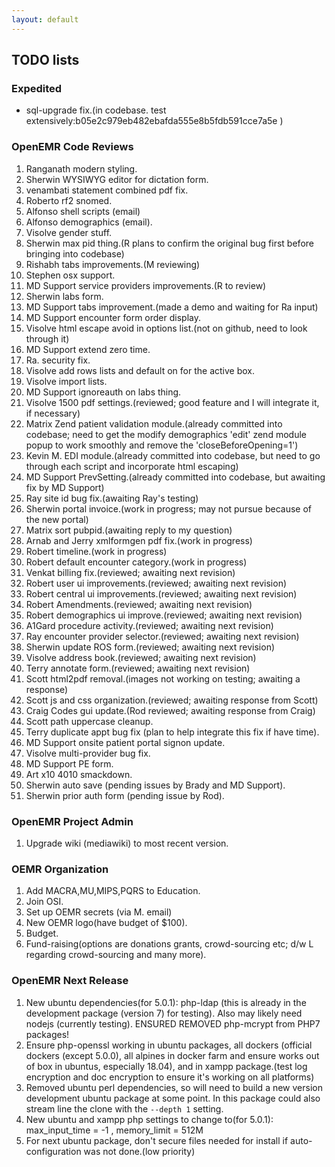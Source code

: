 ```yaml
---
layout: default
---
```

## TODO lists

### Expedited
* sql-upgrade fix.(in codebase. test extensively:b05e2c979eb482ebafda555e8b5fdb591cce7a5e )

### OpenEMR Code Reviews
1. Ranganath modern styling.
1. Sherwin WYSIWYG editor for dictation form.
1. venambati statement combined pdf fix.
1. Roberto rf2 snomed.
1. Alfonso shell scripts (email)
1. Alfonso demographics (email).
1. Visolve gender stuff.
1. Sherwin max pid thing.(R plans to confirm the original bug first before bringing into codebase)
1. Rishabh tabs improvements.(M reviewing)
1. Stephen osx support.
1. MD Support service providers improvements.(R to review)
1. Sherwin labs form.
1. MD Support tabs improvement.(made a demo and waiting for Ra input)
1. MD Support encounter form order display.
1. Visolve html escape avoid in options list.(not on github, need to look through it)
1. MD Support extend zero time.
1. Ra. security fix.
1. Visolve add rows lists and default on for the active box.
1. Visolve import lists.
1. MD Support ignoreauth on labs thing.
1. Visolve 1500 pdf settings.(reviewed; good feature and I will integrate it, if necessary)
1. Matrix Zend patient validation module.(already committed into codebase; need to get the modify demographics 'edit' zend module popup to work smoothly and remove the 'closeBeforeOpening=1')
1. Kevin M. EDI module.(already committed into codebase, but need to go through each script and incorporate html escaping)
1. MD Support PrevSetting.(already committed into codebase, but awaiting fix by MD Support)
1. Ray site id bug fix.(awaiting Ray's testing)
1. Sherwin portal invoice.(work in progress; may not pursue because of the new portal)
1. Matrix sort pubpid.(awaiting reply to my question)
1. Arnab and Jerry xmlformgen pdf fix.(work in progress)
1. Robert timeline.(work in progress)
1. Robert default encounter category.(work in progress)
1. Venkat billing fix.(reviewed; awaiting next revision)
1. Robert user ui improvements.(reviewed; awaiting next revision)
1. Robert central ui improvements.(reviewed; awaiting next revision)
1. Robert Amendments.(reviewed; awaiting next revision)
1. Robert demographics ui improve.(reviewed; awaiting next revision)
1. A1Gard procedure activity.(reviewed; awaiting next revision)
1. Ray encounter provider selector.(reviewed; awaiting next revision)
1. Sherwin update ROS form.(reviewed; awaiting next revision)
1. Visolve address book.(reviewed; awaiting next revision)
1. Terry annotate form.(reviewed; awaiting next revision)
1. Scott html2pdf removal.(images not working on testing; awaiting a response)
1. Scott js and css organization.(reviewed; awaiting response from Scott)
1. Craig Codes gui update.(Rod reviewed; awaiting response from Craig)
1. Scott path uppercase cleanup.
1. Terry duplicate appt bug fix (plan to help integrate this fix if have time).
1. MD Support onsite patient portal signon update.
1. Visolve multi-provider bug fix.
1. MD Support PE form.
1. Art x10 4010 smackdown.
1. Sherwin auto save (pending issues by Brady and MD Support).
1. Sherwin prior auth form (pending issue by Rod).

### OpenEMR Project Admin
1. Upgrade wiki (mediawiki) to most recent version.

### OEMR Organization
1. Add MACRA,MU,MIPS,PQRS to Education.
1. Join OSI.
1. Set up OEMR secrets (via M. email)
1. New OEMR logo(have budget of $100).
1. Budget.
1. Fund-raising(options are donations grants, crowd-sourcing etc; d/w L regarding crowd-sourcing and many more).

### OpenEMR Next Release
1. New ubuntu dependencies(for 5.0.1): php-ldap (this is already in the development package (version 7) for testing). Also may likely need nodejs (currently testing). ENSURED REMOVED php-mcrypt from PHP7 packages!
1. Ensure php-openssl working in ubuntu packages, all dockers (official dockers (except 5.0.0), all alpines in docker farm and ensure works out of box in ubuntus, especially 18.04), and in xampp package.(test log encryption and doc encryption to ensure it's working on all platforms)
1. Removed ubuntu perl dependencies, so will need to build a new version development ubuntu package at some point. In this package could also stream line the clone with the `--depth 1` setting.
1. New ubuntu and xampp php settings to change to(for 5.0.1): max_input_time = -1 , memory_limit = 512M
1. For next ubuntu package, don't secure files needed for install if auto-configuration was not done.(low priority)
